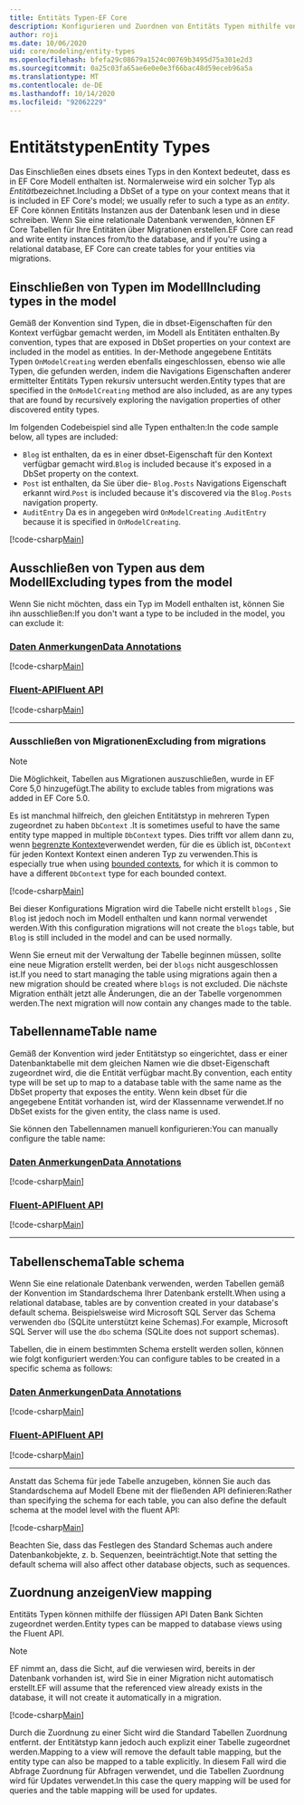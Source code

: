 ```yaml
---
title: Entitäts Typen-EF Core
description: Konfigurieren und Zuordnen von Entitäts Typen mithilfe von Entity Framework Core
author: roji
ms.date: 10/06/2020
uid: core/modeling/entity-types
ms.openlocfilehash: bfefa29c08679a1524c00769b3495d75a301e2d3
ms.sourcegitcommit: 0a25c03fa65ae6e0e0e3f66bac48d59eceb96a5a
ms.translationtype: MT
ms.contentlocale: de-DE
ms.lasthandoff: 10/14/2020
ms.locfileid: "92062229"
---
```

# <a name="entity-types"></a><span data-ttu-id="4df52-103">Entitätstypen</span><span class="sxs-lookup"><span data-stu-id="4df52-103">Entity Types</span></span>

<span data-ttu-id="4df52-104">Das Einschließen eines dbsets eines Typs in den Kontext bedeutet, dass es in EF Core Modell enthalten ist. Normalerweise wird ein solcher Typ als *Entität*bezeichnet.</span><span class="sxs-lookup"><span data-stu-id="4df52-104">Including a DbSet of a type on your context means that it is included in EF Core's model; we usually refer to such a type as an *entity*.</span></span> <span data-ttu-id="4df52-105">EF Core können Entitäts Instanzen aus der Datenbank lesen und in diese schreiben. Wenn Sie eine relationale Datenbank verwenden, können EF Core Tabellen für Ihre Entitäten über Migrationen erstellen.</span><span class="sxs-lookup"><span data-stu-id="4df52-105">EF Core can read and write entity instances from/to the database, and if you're using a relational database, EF Core can create tables for your entities via migrations.</span></span>

## <a name="including-types-in-the-model"></a><span data-ttu-id="4df52-106">Einschließen von Typen im Modell</span><span class="sxs-lookup"><span data-stu-id="4df52-106">Including types in the model</span></span>

<span data-ttu-id="4df52-107">Gemäß der Konvention sind Typen, die in dbset-Eigenschaften für den Kontext verfügbar gemacht werden, im Modell als Entitäten enthalten.</span><span class="sxs-lookup"><span data-stu-id="4df52-107">By convention, types that are exposed in DbSet properties on your context are included in the model as entities.</span></span> <span data-ttu-id="4df52-108">In der-Methode angegebene Entitäts Typen `OnModelCreating` werden ebenfalls eingeschlossen, ebenso wie alle Typen, die gefunden werden, indem die Navigations Eigenschaften anderer ermittelter Entitäts Typen rekursiv untersucht werden.</span><span class="sxs-lookup"><span data-stu-id="4df52-108">Entity types that are specified in the `OnModelCreating` method are also included, as are any types that are found by recursively exploring the navigation properties of other discovered entity types.</span></span>

<span data-ttu-id="4df52-109">Im folgenden Codebeispiel sind alle Typen enthalten:</span><span class="sxs-lookup"><span data-stu-id="4df52-109">In the code sample below, all types are included:</span></span>

* <span data-ttu-id="4df52-110">`Blog` ist enthalten, da es in einer dbset-Eigenschaft für den Kontext verfügbar gemacht wird.</span><span class="sxs-lookup"><span data-stu-id="4df52-110">`Blog` is included because it's exposed in a DbSet property on the context.</span></span>
* <span data-ttu-id="4df52-111">`Post` ist enthalten, da Sie über die- `Blog.Posts` Navigations Eigenschaft erkannt wird.</span><span class="sxs-lookup"><span data-stu-id="4df52-111">`Post` is included because it's discovered via the `Blog.Posts` navigation property.</span></span>
* <span data-ttu-id="4df52-112">`AuditEntry` Da es in angegeben wird `OnModelCreating` .</span><span class="sxs-lookup"><span data-stu-id="4df52-112">`AuditEntry` because it is specified in `OnModelCreating`.</span></span>

[!code-csharp[Main](../../../samples/core/Modeling/Conventions/EntityTypes.cs?name=EntityTypes&highlight=3,7,16)]

## <a name="excluding-types-from-the-model"></a><span data-ttu-id="4df52-113">Ausschließen von Typen aus dem Modell</span><span class="sxs-lookup"><span data-stu-id="4df52-113">Excluding types from the model</span></span>

<span data-ttu-id="4df52-114">Wenn Sie nicht möchten, dass ein Typ im Modell enthalten ist, können Sie ihn ausschließen:</span><span class="sxs-lookup"><span data-stu-id="4df52-114">If you don't want a type to be included in the model, you can exclude it:</span></span>

### <a name="data-annotations"></a>[<span data-ttu-id="4df52-115">Daten Anmerkungen</span><span class="sxs-lookup"><span data-stu-id="4df52-115">Data Annotations</span></span>](#tab/data-annotations)

[!code-csharp[Main](../../../samples/core/Modeling/DataAnnotations/IgnoreType.cs?name=IgnoreType&highlight=1)]

### <a name="fluent-api"></a>[<span data-ttu-id="4df52-116">Fluent-API</span><span class="sxs-lookup"><span data-stu-id="4df52-116">Fluent API</span></span>](#tab/fluent-api)

[!code-csharp[Main](../../../samples/core/Modeling/FluentAPI/IgnoreType.cs?name=IgnoreType&highlight=3)]

***

### <a name="excluding-from-migrations"></a><span data-ttu-id="4df52-117">Ausschließen von Migrationen</span><span class="sxs-lookup"><span data-stu-id="4df52-117">Excluding from migrations</span></span>

> [!NOTE]
> <span data-ttu-id="4df52-118">Die Möglichkeit, Tabellen aus Migrationen auszuschließen, wurde in EF Core 5,0 hinzugefügt.</span><span class="sxs-lookup"><span data-stu-id="4df52-118">The ability to exclude tables from migrations was added in EF Core 5.0.</span></span>

<span data-ttu-id="4df52-119">Es ist manchmal hilfreich, den gleichen Entitätstyp in mehreren Typen zugeordnet zu haben `DbContext` .</span><span class="sxs-lookup"><span data-stu-id="4df52-119">It is sometimes useful to have the same entity type mapped in multiple `DbContext` types.</span></span> <span data-ttu-id="4df52-120">Dies trifft vor allem dann zu, wenn [begrenzte Kontexte](https://www.martinfowler.com/bliki/BoundedContext.html)verwendet werden, für die es üblich ist, `DbContext` für jeden Kontext Kontext einen anderen Typ zu verwenden.</span><span class="sxs-lookup"><span data-stu-id="4df52-120">This is especially true when using [bounded contexts](https://www.martinfowler.com/bliki/BoundedContext.html), for which it is common to have a different `DbContext` type for each bounded context.</span></span>

[!code-csharp[Main](../../../samples/core/Modeling/FluentAPI/TableExcludeFromMigrations.cs?name=TableExcludeFromMigrations&highlight=4)]

<span data-ttu-id="4df52-121">Bei dieser Konfigurations Migration wird die Tabelle nicht erstellt `blogs` , Sie `Blog` ist jedoch noch im Modell enthalten und kann normal verwendet werden.</span><span class="sxs-lookup"><span data-stu-id="4df52-121">With this configuration migrations will not create the `blogs` table, but `Blog` is still included in the model and can be used normally.</span></span>

<span data-ttu-id="4df52-122">Wenn Sie erneut mit der Verwaltung der Tabelle beginnen müssen, sollte eine neue Migration erstellt werden, bei der `blogs` nicht ausgeschlossen ist.</span><span class="sxs-lookup"><span data-stu-id="4df52-122">If you need to start managing the table using migrations again then a new migration should be created where `blogs` is not excluded.</span></span> <span data-ttu-id="4df52-123">Die nächste Migration enthält jetzt alle Änderungen, die an der Tabelle vorgenommen werden.</span><span class="sxs-lookup"><span data-stu-id="4df52-123">The next migration will now contain any changes made to the table.</span></span>

## <a name="table-name"></a><span data-ttu-id="4df52-124">Tabellenname</span><span class="sxs-lookup"><span data-stu-id="4df52-124">Table name</span></span>

<span data-ttu-id="4df52-125">Gemäß der Konvention wird jeder Entitätstyp so eingerichtet, dass er einer Datenbanktabelle mit dem gleichen Namen wie die dbset-Eigenschaft zugeordnet wird, die die Entität verfügbar macht.</span><span class="sxs-lookup"><span data-stu-id="4df52-125">By convention, each entity type will be set up to map to a database table with the same name as the DbSet property that exposes the entity.</span></span> <span data-ttu-id="4df52-126">Wenn kein dbset für die angegebene Entität vorhanden ist, wird der Klassenname verwendet.</span><span class="sxs-lookup"><span data-stu-id="4df52-126">If no DbSet exists for the given entity, the class name is used.</span></span>

<span data-ttu-id="4df52-127">Sie können den Tabellennamen manuell konfigurieren:</span><span class="sxs-lookup"><span data-stu-id="4df52-127">You can manually configure the table name:</span></span>

### <a name="data-annotations"></a>[<span data-ttu-id="4df52-128">Daten Anmerkungen</span><span class="sxs-lookup"><span data-stu-id="4df52-128">Data Annotations</span></span>](#tab/data-annotations)

[!code-csharp[Main](../../../samples/core/Modeling/DataAnnotations/TableName.cs?Name=TableName&highlight=1)]

### <a name="fluent-api"></a>[<span data-ttu-id="4df52-129">Fluent-API</span><span class="sxs-lookup"><span data-stu-id="4df52-129">Fluent API</span></span>](#tab/fluent-api)

[!code-csharp[Main](../../../samples/core/Modeling/FluentAPI/TableName.cs?Name=TableName&highlight=3-4)]

***

## <a name="table-schema"></a><span data-ttu-id="4df52-130">Tabellenschema</span><span class="sxs-lookup"><span data-stu-id="4df52-130">Table schema</span></span>

<span data-ttu-id="4df52-131">Wenn Sie eine relationale Datenbank verwenden, werden Tabellen gemäß der Konvention im Standardschema Ihrer Datenbank erstellt.</span><span class="sxs-lookup"><span data-stu-id="4df52-131">When using a relational database, tables are by convention created in your database's default schema.</span></span> <span data-ttu-id="4df52-132">Beispielsweise wird Microsoft SQL Server das Schema verwenden `dbo` (SQLite unterstützt keine Schemas).</span><span class="sxs-lookup"><span data-stu-id="4df52-132">For example, Microsoft SQL Server will use the `dbo` schema (SQLite does not support schemas).</span></span>

<span data-ttu-id="4df52-133">Tabellen, die in einem bestimmten Schema erstellt werden sollen, können wie folgt konfiguriert werden:</span><span class="sxs-lookup"><span data-stu-id="4df52-133">You can configure tables to be created in a specific schema as follows:</span></span>

### <a name="data-annotations"></a>[<span data-ttu-id="4df52-134">Daten Anmerkungen</span><span class="sxs-lookup"><span data-stu-id="4df52-134">Data Annotations</span></span>](#tab/data-annotations)

[!code-csharp[Main](../../../samples/core/Modeling/DataAnnotations/TableNameAndSchema.cs?name=TableNameAndSchema&highlight=1)]

### <a name="fluent-api"></a>[<span data-ttu-id="4df52-135">Fluent-API</span><span class="sxs-lookup"><span data-stu-id="4df52-135">Fluent API</span></span>](#tab/fluent-api)

[!code-csharp[Main](../../../samples/core/Modeling/FluentAPI/TableNameAndSchema.cs?name=TableNameAndSchema&highlight=3-4)]

***

<span data-ttu-id="4df52-136">Anstatt das Schema für jede Tabelle anzugeben, können Sie auch das Standardschema auf Modell Ebene mit der fließenden API definieren:</span><span class="sxs-lookup"><span data-stu-id="4df52-136">Rather than specifying the schema for each table, you can also define the default schema at the model level with the fluent API:</span></span>

[!code-csharp[Main](../../../samples/core/Modeling/FluentAPI/DefaultSchema.cs?name=DefaultSchema&highlight=3)]

<span data-ttu-id="4df52-137">Beachten Sie, dass das Festlegen des Standard Schemas auch andere Datenbankobjekte, z. b. Sequenzen, beeinträchtigt.</span><span class="sxs-lookup"><span data-stu-id="4df52-137">Note that setting the default schema will also affect other database objects, such as sequences.</span></span>

## <a name="view-mapping"></a><span data-ttu-id="4df52-138">Zuordnung anzeigen</span><span class="sxs-lookup"><span data-stu-id="4df52-138">View mapping</span></span>

<span data-ttu-id="4df52-139">Entitäts Typen können mithilfe der flüssigen API Daten Bank Sichten zugeordnet werden.</span><span class="sxs-lookup"><span data-stu-id="4df52-139">Entity types can be mapped to database views using the Fluent API.</span></span>

> [!Note]
> <span data-ttu-id="4df52-140">EF nimmt an, dass die Sicht, auf die verwiesen wird, bereits in der Datenbank vorhanden ist, wird Sie in einer Migration nicht automatisch erstellt.</span><span class="sxs-lookup"><span data-stu-id="4df52-140">EF will assume that the referenced view already exists in the database, it will not create it automatically in a migration.</span></span>

[!code-csharp[Main](../../../samples/core/Modeling/FluentAPI/ViewNameAndSchema.cs?name=ViewNameAndSchema&highlight=1)]

 <span data-ttu-id="4df52-141">Durch die Zuordnung zu einer Sicht wird die Standard Tabellen Zuordnung entfernt. der Entitätstyp kann jedoch auch explizit einer Tabelle zugeordnet werden.</span><span class="sxs-lookup"><span data-stu-id="4df52-141">Mapping to a view will remove the default table mapping, but the entity type can also be mapped to a table explicitly.</span></span> <span data-ttu-id="4df52-142">In diesem Fall wird die Abfrage Zuordnung für Abfragen verwendet, und die Tabellen Zuordnung wird für Updates verwendet.</span><span class="sxs-lookup"><span data-stu-id="4df52-142">In this case the query mapping will be used for queries and the table mapping will be used for updates.</span></span>
